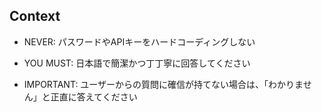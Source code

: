 ## Context

- NEVER: パスワードやAPIキーをハードコーディングしない

- YOU MUST: 日本語で簡潔かつ丁丁寧に回答してください

- IMPORTANT: ユーザーからの質問に確信が持てない場合は、「わかりません」と正直に答えてください

